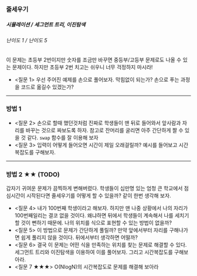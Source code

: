 ### 줄세우기
##### 시뮬레이션 / 세그먼트 트리, 이진탐색
###### 난이도 1 / 난이도 5

 이 문제는 초등부 2번이지만 숫자를 조금만 바꾸면 중등부/고등부 문제로도 나올 수 있는 문제이다. 하지만 초등부 2번 치고는 쉬우니 너무 걱정하지 마시라!


* <질문 1> 우선 주어진 예제를 손으로 풀어보자. 막힘없이 되는가? 손으로 푸는 과정을 코드로 옮길수 있겠는가?

-------------------------

### 방법 1

* <질문 2> 손으로 할때 했던것처럼 진짜로 학생들이 맨 뒤로 들어와서 앞사람과 자리를 바꾸는 것으로 짜보도록 하자. 참고로 잔머리를 굴리면 아주 간단하게 짤 수 있을 것 같다. `swap` 함수를 잘 이용해 보자
* <질문 3> 입력이 어떻게 들어오면 시간이 제일 오래걸릴까? 예시를 들어보고 시간복잡도를 구해보자.


--------------------------

### 방법 2 ★★ (TODO)
갑자기 귀여운 문제가 끔찍하게 변해버렸다. 학생들이 십만명 있는 엄청 큰 학교에서 점심시간이 시작된다면 줄세우기를 어떻게 할 수 있을까?  같이 한번 생각해 보자.

* <질문 4> 내가 100번째 학생이라고 해보자. 하지만 맨 나중 상황에서 나의 자리가 100번째일리는 결코 없을 것이다. 왜냐하면 뒤에서 학생들이 계속해서 나를 세치기할 것이 뻔하기 때문에. 나의 위치를 식으로 표현할 수 있는 방법이 없을까?
* <질문 5> 이 방법으로 문제가 간단하게 풀릴까? 만약 앞에서부터 자리를 구해나가면 쉽게 풀리지 않을 것이다. 뒤에서부터 생각하면 어떨까?
* <질문 6> 결국 이 문제는 어떤 식을 만족하는 위치를 찾는 문제로 해결할 수 있다. 세그먼트 트리와 이진탐색을 이용하여 이를 풀어보자. 그리고 시간복잡도를 구해보아라.
* <질문 7 ★★★> O(NlogN)의 시간복잡도로 문제를 해결해 보아라
